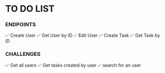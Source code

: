 # TO DO LIST

### ENDPOINTS

✅ Create User
✅ Get User by ID
✅ Edit User
✅ Create Task 
✅ Get Task by ID

### CHALLENGES

✅ Get all users
✅ Get tasks created by user
✅ search for an user
